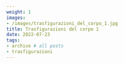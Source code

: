```yaml
---
weight: 1
images:
- /images/trasfigurazioni_del_corpo_1.jpg
title: Trasfigurazioni del corpo 1
date: 2022-07-23
tags:
- archive # all posts
- trasfigurazioni
---
```

